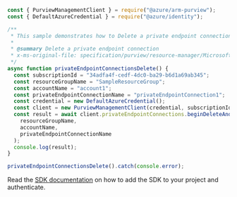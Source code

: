 ```javascript
const { PurviewManagementClient } = require("@azure/arm-purview");
const { DefaultAzureCredential } = require("@azure/identity");

/**
 * This sample demonstrates how to Delete a private endpoint connection
 *
 * @summary Delete a private endpoint connection
 * x-ms-original-file: specification/purview/resource-manager/Microsoft.Purview/stable/2021-07-01/examples/PrivateEndpointConnections_Delete.json
 */
async function privateEndpointConnectionsDelete() {
  const subscriptionId = "34adfa4f-cedf-4dc0-ba29-b6d1a69ab345";
  const resourceGroupName = "SampleResourceGroup";
  const accountName = "account1";
  const privateEndpointConnectionName = "privateEndpointConnection1";
  const credential = new DefaultAzureCredential();
  const client = new PurviewManagementClient(credential, subscriptionId);
  const result = await client.privateEndpointConnections.beginDeleteAndWait(
    resourceGroupName,
    accountName,
    privateEndpointConnectionName
  );
  console.log(result);
}

privateEndpointConnectionsDelete().catch(console.error);
```

Read the [SDK documentation](https://github.com/Azure/azure-sdk-for-js/blob/%40azure%2Farm-purview_1.0.1/sdk/purview/arm-purview/README.md) on how to add the SDK to your project and authenticate.
